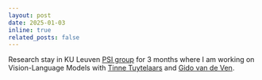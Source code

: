 ```yaml
---
layout: post
date: 2025-01-03
inline: true
related_posts: false
---
```


Research stay in KU Leuven [PSI group](https://www.esat.kuleuven.be/psi) for 3 months where I am working on Vision-Language Models with [Tinne Tuytelaars](https://scholar.google.com/citations?user=EuFF9kUAAAAJ&hl=en&oi=ao) and [Gido van de Ven](https://scholar.google.com/citations?user=3k0l15MAAAAJ&hl=en&oi=ao).
